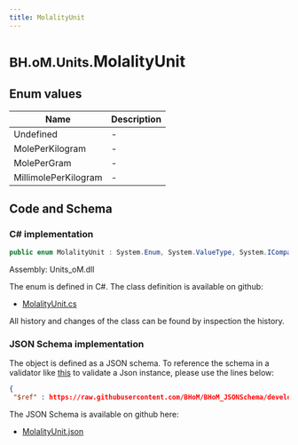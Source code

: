 ```yaml
---
title: MolalityUnit
---
```


# <small>BH.oM.Units.</small>**MolalityUnit**



## Enum values

| Name            | Description                                                    |
|-----------------|----------------------------------------------------------------|
| Undefined |  -  |
| MolePerKilogram |  -  |
| MolePerGram |  -  |
| MillimolePerKilogram |  -  |


## Code and Schema

### C# implementation

``` C# title="C#"
public enum MolalityUnit : System.Enum, System.ValueType, System.IComparable, System.ISpanFormattable, System.IFormattable, System.IConvertible
```

Assembly: Units_oM.dll

The enum is defined in C#. The class definition is available on github:

- [MolalityUnit.cs](https://github.com/BHoM/Localisation_Toolkit/blob/develop/Units_oM/Enums\MolalityUnit.cs)

All history and changes of the class can be found by inspection the history.
### JSON Schema implementation

The object is defined as a JSON schema. To reference the schema in a validator like [this](https://www.jsonschemavalidator.net/) to validate a Json instance, please use the lines below:

``` json title="JSON Schema"
{
 "$ref" : https://raw.githubusercontent.com/BHoM/BHoM_JSONSchema/develop/Units_oM/MolalityUnit.json}
```

The JSON Schema is available on github here:

- [MolalityUnit.json](https://github.com/BHoM/BHoM_JSONSchema/blob/develop/Units_oM/MolalityUnit.json)

